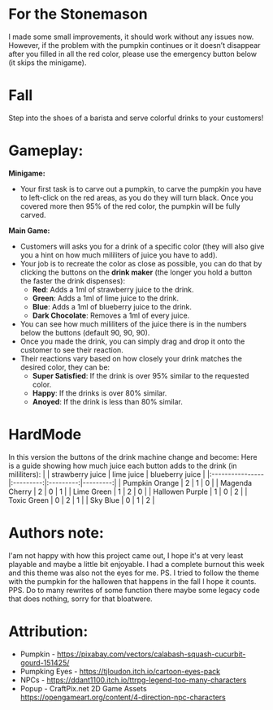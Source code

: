 # For the Stonemason
I made some small improvements, it should work without any issues now. However, if the problem with the pumpkin continues or it doesn’t disappear after you filled in all the red color, please use the emergency button below (it skips the minigame).

# Fall
Step into the shoes of a barista and serve colorful drinks to your customers!

# Gameplay:
**Minigame:**
- Your first task is to carve out a pumpkin, to carve the pumpkin you have to left-click on the red areas, as you do they will turn black. Once you covered more then 95% of the red color, the pumpkin will be fully carved.

**Main Game:**
- Customers will asks you for a drink of a specific color (they will also give you a hint on how much mililiters of juice you have to add).
- Your job is to recreate the color as close as possible, you can do that by clicking the buttons on the **drink maker** (the longer you hold a button the faster the drink dispenses):
    - **Red**: Adds a 1ml of strawberry juice to the drink.
    - **Green**: Adds a 1ml of lime juice to the drink.
    - **Blue**: Adds a 1ml of blueberry juice to the drink.
    - **Dark Chocolate**: Removes a 1ml of every juice.
- You can see how much mililiters of the juice there is in the numbers below the buttons (default 90, 90, 90).
- Once you made the drink, you can simply drag and drop it onto the customer to see their reaction.
- Their reactions vary based on how closely your drink matches the desired color, they can be:
    - **Super Satisfied**: If the drink is over 95% similar to the requested color.
    - **Happy**: If the drinks is over 80% similar.
    - **Anoyed**: If the drink is less than 80% similar.

# HardMode
In this version the buttons of the drink machine change and become:
Here is a guide showing how much juice each button adds to the drink (in mililiters):
|  | strawberry juice | lime juice | blueberry juice |
|:----------------|:---------:|:---------:|---------:|
| Pumpkin Orange | 2 | 1 | 0 |
| Magenda Cherry | 2 | 0 | 1 |
| Lime Green | 1 | 2 | 0 |
| Hallowen Purple | 1 | 0 | 2 |
| Toxic Green | 0 | 2 | 1 |
| Sky Blue | 0 | 1 | 2 |
 
# Authors note:
I'am not happy with how this project came out, I hope it's at very least playable and maybe a little bit enjoyable. I had a complete burnout this week and this theme was also not the eyes for me. 
PS. I tried to follow the theme with the pumpkin for the hallowen that happens in the fall I hope it counts.
PPS. Do to many rewrites of some function there maybe some legacy code that does nothing, sorry for that bloatwere.

# Attribution:
- Pumpkin - https://pixabay.com/vectors/calabash-squash-cucurbit-gourd-151425/
- Pumpking Eyes - https://tjloudon.itch.io/cartoon-eyes-pack
- NPCs - https://ddant1100.itch.io/ttrpg-legend-too-many-characters
- Popup - CraftPix.net 2D Game Assets https://opengameart.org/content/4-direction-npc-characters
